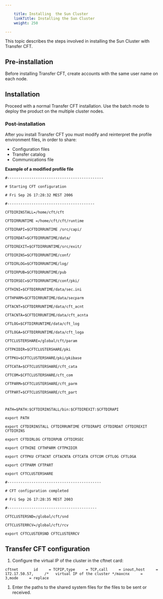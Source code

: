 ```yaml
---

    title: Installing  the Sun Cluster 
    linkTitle: Installing the Sun Cluster 
    weight: 250

---
```

This topic describes the steps involved in installing the Sun Cluster
with Transfer CFT.

## Pre-installation

Before installing Transfer CFT, create accounts with the same user name
on each node.

## Installation

Proceed with a normal Transfer CFT installation. Use the batch mode
to deploy the product on the multiple cluster nodes.

### Post-installation

After you install Transfer CFT you must modify and reinterpret the profile environment files, in order to share:

- Configuration files
- Transfer catalog
- Communications
    file

****Example of a modified profil**e** file****

`#--------------------------------------------`

`# Starting CFT configuration`

`# Fri Sep 26 17:28:32 MEST 2006`

`#----------------------------------------`

`CFTDIRINSTALL=/home/cft/cft`

`CFTDIRRUNTIME =/home/cft/cft/runtime`

`CFTDIRAPI=$CFTDIRRUNTIME /src/capi/`

`CFTDIRDAT=$CFTDIRRUNTIME/data/`

`CFTDIREXIT=$CFTDIRRUNTIME/src/exit/`

`CFTDIRINS=$CFTDIRRUNTIME/conf/`

`CFTDIRLOG=$CFTDIRRUNTIME/log/`

`CFTDIRPUB=$CFTDIRRUNTIME/pub`

`CFTDIRSEC=$CFTDIRRUNTIME/conf/pki/`

`CFTHINI=$CFTDIRRUNTIME/data/sec.ini`

`CFTHPARM=$CFTDIRRUNTIME/data/secparm`

`CFTACNT=$CFTDIRRUNTIME/data/cft_acnt`

`CFTACNTA=$CFTDIRRUNTIME/data/cft_acnta`

`CFTLOG=$CFTDIRRUNTIME/data/cft_log`

`CFTLOGA=$CFTDIRRUNTIME/data/cft_loga`

`CFTCLUSTERSHARE=/global/cft/param`

`CFTPKIDIR=$CFTCLUSTERSHARE/pki`

`CFTPKU=$CFTCLUSTERSHARE/pki/pkibase`

`CFTCATA=$CFTCLUSTERSHARE/cft_cata`

`CFTCOM=$CFTCLUSTERSHARE/cft_com`

`CFTPARM=$CFTCLUSTERSHARE/cft_parm`

`CFTPART=$CFTCLUSTERSHARE/cft_part`

` `

`PATH=$PATH:$CFTDIRINSTALL/bin:$CFTDIREXIT:$CFTDIRAPI`

`export PATH`

`export CFTDIRINSTALL CFTDIRRUNTIME CFTDIRAPI CFTDIRDAT CFTDIREXIT CFTDIRINS`

`export CFTDIRLOG CFTDIRPUB CFTDIRSEC`

`export CFTHINI CFTHPARM CFTPKIDIR`

`export CFTPKU CFTACNT CFTACNTA CFTCATA CFTCOM CFTLOG CFTLOGA`

`export CFTPARM CFTPART`

`export CFTCLUSTERSHARE`

`#-------------------------------------------`

`# CFT configuration completed`

`# Fri Sep 26 17:28:35 MEST 2003`

`#-----------------------------------------`

`CFTCLUSTERSND=/global/cft/snd`

`CFTCLUSTERRCV=/global/cft/rcv`

`export CFTCLUSTERSND CFTCLUSTERRCV`

<span id="Solaris_Sun_cluster_monitor_configuration"></span>

## Transfer CFT configuration

1. Configure the virtual IP of
    the cluster in the cftnet card:

`cftnet       id     = TCPIP,type     = TCP,call     = inout,host     = 172.17.50.57,     /*   virtual IP of the cluster */maxcnx     = 3,mode     = replace`

1. Enter the paths to the shared
    system files for the files to be sent or received.
